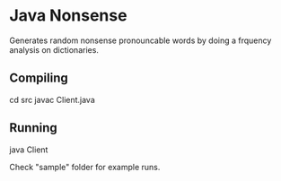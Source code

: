 # Java Nonsense

Generates random nonsense pronouncable words by doing a frquency analysis on dictionaries.

## Compiling

cd src
javac Client.java

## Running

java Client

Check "sample" folder for example runs.
